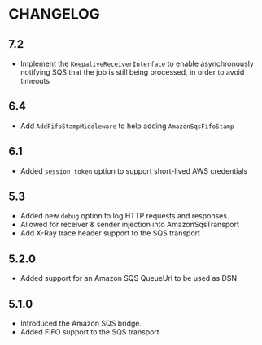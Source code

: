 CHANGELOG
=========

7.2
---

 * Implement the `KeepaliveReceiverInterface` to enable asynchronously notifying SQS that the job is still being processed, in order to avoid timeouts

6.4
---

 * Add `AddFifoStampMiddleware` to help adding `AmazonSqsFifoStamp`

6.1
---

 * Added `session_token` option to support short-lived AWS credentials

5.3
---

 * Added new `debug` option to log HTTP requests and responses.
 * Allowed for receiver & sender injection into AmazonSqsTransport
 * Add X-Ray trace header support to the SQS transport

5.2.0
-----

 * Added support for an Amazon SQS QueueUrl to be used as DSN.

5.1.0
-----

 * Introduced the Amazon SQS bridge.
 * Added FIFO support to the SQS transport
